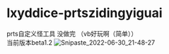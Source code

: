 # lxyddice-prtszidingyiguai
prts自定义怪工具
没做完
（vb好玩啊（简单））
<br>当前版本beta1.2
![Snipaste_2022-06-30_21-48-27](https://user-images.githubusercontent.com/95132858/176693852-609adf3f-81dc-4df5-ac0d-a65729eac8f4.png)
